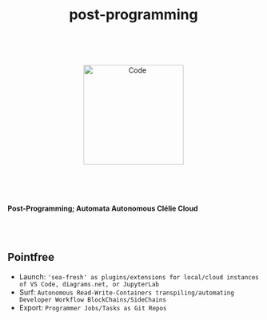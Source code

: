 <h1 align="center">post-programming</h1>

  <br/>
  <br/>
  <br/>
 
  
  <p align="center">
 <img alt="Code" src="https://raw.githubusercontent.com/post-programming/post-programming/master/website/static/img/icon.png" height="200" />
  </p>
  
  <br/>
  <br/>
  <br/>
  
<b> 
  
Post-Programming; Automata Autonomous Clélie Cloud </b>
  
  <br/>
  <br/>
 
  
  ## Pointfree

* Launch: `'sea-fresh' as plugins/extensions for local/cloud instances of VS Code, diagrams.net, or JupyterLab`
* Surf: `Autonomous Read-Write-Containers transpiling/automating Developer Workflow BlockChains/SideChains`
* Export: `Programmer Jobs/Tasks as Git Repos`
  



